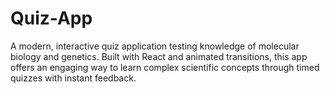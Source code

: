 # Quiz-App
A modern, interactive quiz application testing knowledge of molecular biology and genetics. Built with React and animated transitions, this app offers an engaging way to learn complex scientific concepts through timed quizzes with instant feedback.
